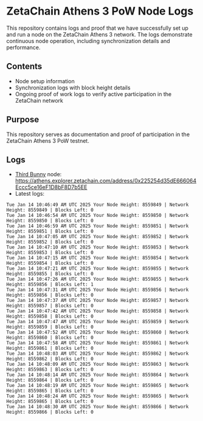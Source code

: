 # ZetaChain Athens 3 PoW Node Logs
This repository contains logs and proof that we have successfully set up and run a node on the ZetaChain Athens 3 network. The logs demonstrate continuous node operation, including synchronization details and performance.

## Contents
- Node setup information
- Synchronization logs with block height details
- Ongoing proof of work logs to verify active participation in the ZetaChain network

## Purpose
This repository serves as documentation and proof of participation in the ZetaChain Athens 3 PoW testnet.

## Logs

- [Third Bunny](https://thirdbunny.xyz/) node: https://athens.explorer.zetachain.com/address/0x225254d35dE666064Eccc5ce16eF1D8bF8D7b5EE
- Latest logs:
```
Tue Jan 14 10:46:49 AM UTC 2025 Your Node Height: 8559849 | Network Height: 8559849 | Blocks Left: 0
Tue Jan 14 10:46:54 AM UTC 2025 Your Node Height: 8559850 | Network Height: 8559850 | Blocks Left: 0
Tue Jan 14 10:46:59 AM UTC 2025 Your Node Height: 8559851 | Network Height: 8559851 | Blocks Left: 0
Tue Jan 14 10:47:05 AM UTC 2025 Your Node Height: 8559852 | Network Height: 8559852 | Blocks Left: 0
Tue Jan 14 10:47:10 AM UTC 2025 Your Node Height: 8559853 | Network Height: 8559853 | Blocks Left: 0
Tue Jan 14 10:47:15 AM UTC 2025 Your Node Height: 8559854 | Network Height: 8559854 | Blocks Left: 0
Tue Jan 14 10:47:21 AM UTC 2025 Your Node Height: 8559855 | Network Height: 8559855 | Blocks Left: 0
Tue Jan 14 10:47:26 AM UTC 2025 Your Node Height: 8559855 | Network Height: 8559856 | Blocks Left: 1
Tue Jan 14 10:47:31 AM UTC 2025 Your Node Height: 8559856 | Network Height: 8559856 | Blocks Left: 0
Tue Jan 14 10:47:37 AM UTC 2025 Your Node Height: 8559857 | Network Height: 8559857 | Blocks Left: 0
Tue Jan 14 10:47:42 AM UTC 2025 Your Node Height: 8559858 | Network Height: 8559858 | Blocks Left: 0
Tue Jan 14 10:47:47 AM UTC 2025 Your Node Height: 8559859 | Network Height: 8559859 | Blocks Left: 0
Tue Jan 14 10:47:52 AM UTC 2025 Your Node Height: 8559860 | Network Height: 8559860 | Blocks Left: 0
Tue Jan 14 10:47:58 AM UTC 2025 Your Node Height: 8559861 | Network Height: 8559861 | Blocks Left: 0
Tue Jan 14 10:48:03 AM UTC 2025 Your Node Height: 8559862 | Network Height: 8559862 | Blocks Left: 0
Tue Jan 14 10:48:09 AM UTC 2025 Your Node Height: 8559863 | Network Height: 8559863 | Blocks Left: 0
Tue Jan 14 10:48:14 AM UTC 2025 Your Node Height: 8559864 | Network Height: 8559864 | Blocks Left: 0
Tue Jan 14 10:48:19 AM UTC 2025 Your Node Height: 8559865 | Network Height: 8559865 | Blocks Left: 0
Tue Jan 14 10:48:24 AM UTC 2025 Your Node Height: 8559865 | Network Height: 8559865 | Blocks Left: 0
Tue Jan 14 10:48:30 AM UTC 2025 Your Node Height: 8559866 | Network Height: 8559866 | Blocks Left: 0
```
